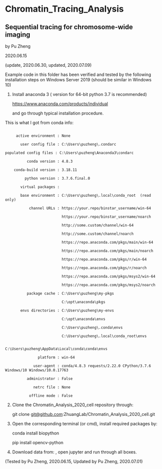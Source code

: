 # Chromatin_Tracing_Analysis

## Sequential tracing for chromosome-wide imaging

by Pu Zheng

2020.06.15

(update, 2020.06.30, updated, 2020.07.09)

Example code in this folder has been verified and tested by the following installation steps on Windows Server 2019 (should be similar in Windows 10)

1. Install anaconda 3 ( version for 64-bit python 3.7 is recommended) 

    https://www.anaconda.com/products/individual  

    and go through typical installation procedure. 

This is what I got from conda info: 
```

     active environment : None 

       user config file : C:\Users\puzheng\.condarc 

populated config files : C:\Users\puzheng\Anaconda3\condarc 

          conda version : 4.8.3 

    conda-build version : 3.18.11 

         python version : 3.7.6.final.0 

       virtual packages : 

       base environment : C:\Users\puzheng\.local\conda_root  (read only) 

           channel URLs : https://your.repo/binstar_username/win-64 

                          https://your.repo/binstar_username/noarch 

                          http://some.custom/channel/win-64 

                          http://some.custom/channel/noarch 

                          https://repo.anaconda.com/pkgs/main/win-64 

                          https://repo.anaconda.com/pkgs/main/noarch 

                          https://repo.anaconda.com/pkgs/r/win-64 

                          https://repo.anaconda.com/pkgs/r/noarch 

                          https://repo.anaconda.com/pkgs/msys2/win-64 

                          https://repo.anaconda.com/pkgs/msys2/noarch 

          package cache : C:\Users\puzheng\my-pkgs 

                          C:\opt\anaconda\pkgs 

       envs directories : C:\Users\puzheng\my-envs 

                          C:\opt\anaconda\envs 

                          C:\Users\puzheng\.conda\envs 

                          C:\Users\puzheng\.local\conda_root\envs 

                          C:\Users\puzheng\AppData\Local\conda\conda\envs 

               platform : win-64 

             user-agent : conda/4.8.3 requests/2.22.0 CPython/3.7.6 Windows/10 Windows/10.0.17763 

          administrator : False 

             netrc file : None 

           offline mode : False 
```

2. Clone the Chromatin_Analysis_2020_cell repository through: 

    git clone git@github.com:ZhuangLab/Chromatin_Analysis_2020_cell.git

3. Open the corresponding terminal (or cmd), install required packages by: 

    conda install biopython 

    pip install opencv-python 

4. Download data from: , open jupyter and run through all boxes. 

 

(Tested by Pu Zheng, 2020.06.15,
 Updated by Pu Zheng, 2020.07.01) 

 

 